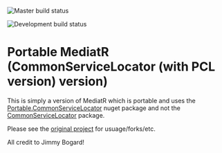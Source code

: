 ![Master build status](https://ci.appveyor.com/api/projects/status/30b4ylf70133mxf7/branch/master?svg=true&passingText=Master%20-%20OK)

![Development build status](https://ci.appveyor.com/api/projects/status/30b4ylf70133mxf7/branch/Development?svg=true&passingText=Development%20-%20OK)

Portable MediatR (CommonServiceLocator (with PCL version) version)
=======

This is simply a version of MediatR which is portable and uses the [Portable.CommonServiceLocator](https://www.nuget.org/packages/Portable.CommonServiceLocator/) nuget package and not the [CommonServiceLocator](https://www.nuget.org/packages/CommonServiceLocator/) package.

Please see the [original project](https://github.com/jbogard/MediatR) for usuage/forks/etc.

All credit to Jimmy Bogard!